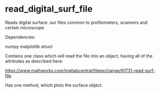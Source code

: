 # read_digital_surf_file

Reads digital surface .sur files common to profilometers, scanners and certain microscope

Dependencies:

numpy
matplotlib
struct

Contains one class which will read the file into an object, having all of the attributes as described here:

https://www.mathworks.com/matlabcentral/fileexchange/61731-read-surf-file

Has one method, which plots the surface object.
